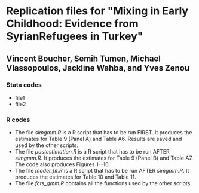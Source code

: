 # Replication files for "Mixing in Early Childhood:  Evidence from SyrianRefugees in Turkey"

## Vincent Boucher, Semih Tumen, Michael Vlassopoulos, Jackline Wahba, and Yves Zenou

### Stata codes
+ file1
+ file2

### R codes
+ The file *simgmm.R* is a R script that has to be run FIRST. It produces the estimates for Table 9 (Panel A) and Table A6. Results are saved and used by the other scripts.
+ The file *postestimation.R* is a R script that has to be run AFTER *simgmm.R*. It produces the estimates for Table 9 (Panel B) and Table A7. The code also produces Figures 1--16.
+ The file *model_fit.R* is a R script that has to be run AFTER *simgmm.R*. It produces the estimates for Table 10 and Table 11.
+ The file *fcts_gmm.R* contains all the functions used by the other scripts.
